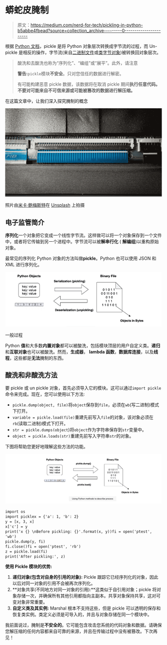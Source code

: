 # 蟒蛇皮腌制

> 原文：<https://medium.com/nerd-for-tech/pickling-in-python-b5abbe4fbead?source=collection_archive---------0----------------------->

根据 [Python 文档](https://docs.python.org/3/library/pickle.html#:~:text=%E2%80%9CPickling%E2%80%9D%20is%20the%20process%20whereby,back%20into%20an%20object%20hierarchy.)，pickle 是将 Python 对象层次转换成字节流的过程，而 Un-pickle 是相反的操作，字节流(来自[二进制文件](https://docs.python.org/3/glossary.html#term-binary-file)或[类字节对象](https://docs.python.org/3/glossary.html#term-bytes-like-object))被转换回对象层次。

> 酸洗和去酸洗也称为“序列化”、“编组”或“展平”。此外，请注意
> 
> **警告:**`pickle`模块**不安全**。只对您信任的数据进行解密。
> 
> 有可能构建恶意 pickle 数据，该数据将在取消 pickle 期间**执行任意代码。不要对可能来自不可信来源或可能被篡改的数据进行解压缩。**

在这篇文章中，让我们深入探究腌制的概念

![](img/0952cd85b5cd917c1f3d005456e2a5de.png)

照片由[米卡·鲍梅斯特](https://unsplash.com/@mbaumi?utm_source=medium&utm_medium=referral)在 [Unsplash](https://unsplash.com?utm_source=medium&utm_medium=referral) 上拍摄

## 电子监管简介

**序列化**一个对象把它变成一个线性字节流。这样做可以将一个对象保存到一个文件中，或者将它传输到另一个进程中。字节流可以被**解串行化** ( **解编组**)以重构原始对象。

最常见的序列化 Python 对象的方法叫做**pickle**。Python 也可以使用 JSON 和 XML 进行序列化。

![](img/3dc8fd6adca3949034f794d380b22f08.png)

一般过程

Python **值**和大多数**内置对象**都可以被酸洗，包括模块顶层的用户自定义类。**递归**和**互联对象**也可以被酸洗。然而，**生成器**， **lambda 函数**，**数据库连接**，以及**线程**，这些都是**无法**腌制的东西。

## 酸洗和非酸洗方法

要 pickle 或 un pickle 对象，首先必须导入它的模块。这可以通过`import pickle`命令来完成。现在，您可以使用以下方法:

*   `pickle.dump(object, file)`将`object`保存到`file`，必须在`wb`(写二进制)模式下打开。
*   `variable = pickle.load(file)`重建先前写入`file`的对象，该对象必须在`rb`(读取二进制)模式下打开。
*   `str = pickle.dumps(object`)将`object`作为字符串保存到`str`变量中。
*   `object = pickle.loads(str)`重建先前写入字符串`str`的对象。

下图将帮助您更好地理解这些方法的功能。

![](img/e945261064e594c8e666366a30178def.png)

```
import os
import picklex = {'a': 1, 'b': 2} 
y = [x, 3, x] 
x['c'] = y 
print('x {} \nBefore pickling: {}'.format(x, y))fi = open('ptest', 'wb') 
pickle.dump(y, fi) 
fi.close()fi = open('ptest', 'rb') 
z = pickle.load(fi) 
print('After pickling:', z)
```

**使用 Pickle 模块的优势:**

1.  **递归对象(包含对自身的引用的对象):** Pickle 跟踪它已经序列化的对象，因此以后对同一对象的引用不会被再次序列化。
2.  **对象共享(不同地方对同一对象的引用):**这类似于自引用对象；pickle 将对象存储一次，并确保所有其他引用都指向主副本。共享对象保持共享，这对可变对象非常重要。
3.  **自定义类及其实例:** Marshal 根本不支持这些，但是 pickle 可以透明的保存和恢复类实例。类定义必须是可导入的，并且与对象存储在同一个模块中。

我前面说过，腌制是**不安全的**。它可能包含攻击您系统的代码对象和数据。请确保您解压缩的任何内容都来自可靠的来源，并且在传输过程中没有被篡改。下次再见！